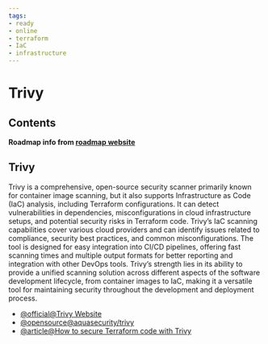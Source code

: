 ```yaml
---
tags:
- ready
- online
- terraform
- IaC
- infrastructure
---
```


# Trivy

## Contents

__Roadmap info from [roadmap website](https://roadmap.sh/terraform/trivy@Vxo_gNdFl3CZXV7GLPqjD)__

## Trivy

Trivy is a comprehensive, open-source security scanner primarily known for container image scanning, but it also supports Infrastructure as Code (IaC) analysis, including Terraform configurations. It can detect vulnerabilities in dependencies, misconfigurations in cloud infrastructure setups, and potential security risks in Terraform code. Trivy’s IaC scanning capabilities cover various cloud providers and can identify issues related to compliance, security best practices, and common misconfigurations. The tool is designed for easy integration into CI/CD pipelines, offering fast scanning times and multiple output formats for better reporting and integration with other DevOps tools. Trivy’s strength lies in its ability to provide a unified scanning solution across different aspects of the software development lifecycle, from container images to IaC, making it a versatile tool for maintaining security throughout the development and deployment process.

* [@official@Trivy Website](https://trivy.dev/)
* [@opensource@aquasecurity/trivy](https://github.com/aquasecurity/trivy)
* [@article@How to secure Terraform code with Trivy](https://verifa.io/blog/how-to-secure-terraform-trivy/)
